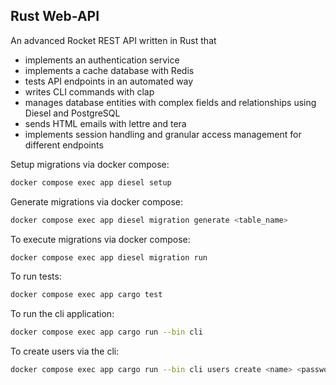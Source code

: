 ## Rust Web-API
An advanced Rocket REST API written in Rust that 
*  implements an authentication service
*  implements a cache database with Redis
*  tests API endpoints in an automated way
*  writes CLI commands with clap
*  manages database entities with complex fields and relationships using Diesel and PostgreSQL
*  sends HTML emails with lettre and tera
*  implements session handling and granular access management for different endpoints

Setup migrations via docker compose:
```bash
docker compose exec app diesel setup
```
Generate migrations via docker compose:
```bash
docker compose exec app diesel migration generate <table_name>
```
To execute migrations via docker compose:
```bash
docker compose exec app diesel migration run
```
To run tests:
```bash
docker compose exec app cargo test
```
To run the cli application:
```bash
docker compose exec app cargo run --bin cli
```
To create users via the cli:
```bash
docker compose exec app cargo run --bin cli users create <name> <password> <role>
```